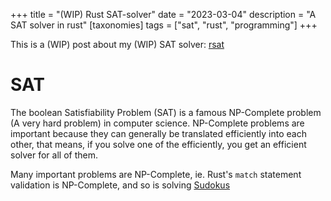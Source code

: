 +++
title = "(WIP) Rust SAT-solver"
date = "2023-03-04"
description = "A SAT solver in rust"
[taxonomies]
tags = ["sat", "rust", "programming"]
+++

This is a (WIP) post about my (WIP) SAT solver:
[rsat](https://github.com/jalil-salame/rsat)

# SAT

The boolean Satisfiability Problem (SAT) is a famous NP-Complete problem (A very
hard problem) in computer science. NP-Complete problems are important because
they can generally be translated efficiently into each other, that means, if you
solve one of the efficiently, you get an efficient solver for all of them.

Many important problems are NP-Complete, ie. Rust's `match` statement validation
is NP-Complete, and so is solving [Sudokus](@/nsudoku-solver.md)
